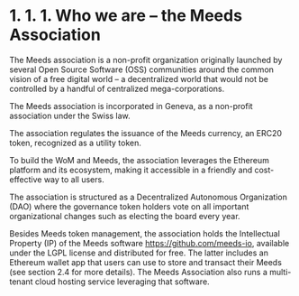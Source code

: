 
# 1. 1. 1. Who we are – the Meeds Association

The Meeds association is a non-profit organization originally launched by several Open Source Software (OSS) communities around the common vision of a free digital world – a decentralized world that would not be controlled by a handful of centralized mega-corporations.

The Meeds association is incorporated in Geneva, as a non-profit association under the Swiss law.

The association regulates the issuance of the Meeds currency, an ERC20 token, recognized as a utility token.

To build the WoM and Meeds, the association leverages the Ethereum platform and its ecosystem, making it accessible in a friendly and cost-effective way to all users.

The association is structured as a Decentralized Autonomous Organization (DAO) where the governance token holders vote on all important organizational changes such as electing the board every year.

Besides Meeds token management, the association holds the Intellectual Property (IP) of the Meeds software https://github.com/meeds-io, available under the LGPL license and distributed for free. The latter includes an Ethereum wallet app that users can use to store and transact their Meeds (see section 2.4 for more details). The Meeds Association also runs a multi-tenant cloud hosting service leveraging that software.
